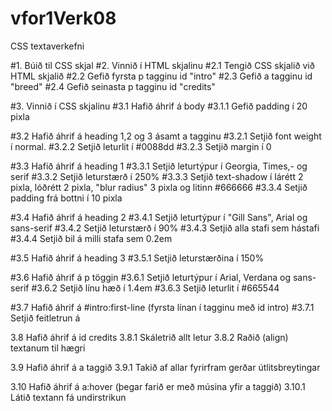 # vfor1Verk08
CSS textaverkefni

#1.      Búið til CSS skjal
#2.      Vinnið í HTML skjalinu
#2.1     Tengið CSS skjalið við HTML skjalið
#2.2     Gefið fyrsta p tagginu id "intro"
#2.3     Gefið a tagginu id "breed"
#2.4     Gefið seinasta p tagginu id "credits"

#3.      Vinnið í CSS skjalinu
#3.1     Hafið áhrif á body
#3.1.1   Gefið padding í 20 pixla

#3.2     Hafið áhrif á heading 1,2 og 3 ásamt a tagginu
#3.2.1   Setjið font weight í normal.
#3.2.2   Setjið leturlit í #0088dd
#3.2.3   Setjið margin í 0

#3.3     Hafið áhrif á heading 1
#3.3.1   Setjið leturtýpur í Georgia, Times,- og serif
#3.3.2   Setjið leturstærð í 250%
#3.3.3   Setjið text-shadow í lárétt 2 pixla, lóðrétt 2 pixla, "blur radius" 3 pixla og litinn #666666
#3.3.4   Setjið padding frá bottni í 10 pixla

#3.4     Hafið áhrif á heading 2
#3.4.1   Setjið leturtýpur í "Gill Sans", Arial og sans-serif
#3.4.2   Setjið leturstærð í 90%
#3.4.3   Setjið alla stafi sem hástafi
#3.4.4   Setjið bil á milli stafa sem 0.2em

#3.5     Hafið áhrif á heading 3
#3.5.1   Setjið leturstærðina í 150%

#3.6     Hafið áhrif á p töggin
#3.6.1   Setjið leturtýpur í Arial, Verdana og sans-serif
#3.6.2   Setjið línu hæð í 1.4em
#3.6.3   Setjið leturlit í #665544

#3.7     Hafið áhrif á #intro:first-line (fyrsta línan í tagginu með id intro)
#3.7.1   Setjið feitletrun á

3.8     Hafið áhrif á id credits
3.8.1   Skáletrið allt letur
3.8.2   Raðið (align) textanum til hægri

3.9     Hafið áhrif á a taggið
3.9.1   Takið af allar fyrirfram gerðar útlitsbreytingar

3.10    Hafið áhrif á a:hover (þegar farið er með músina yfir a taggið)
3.10.1  Látið textann fá undirstrikun
